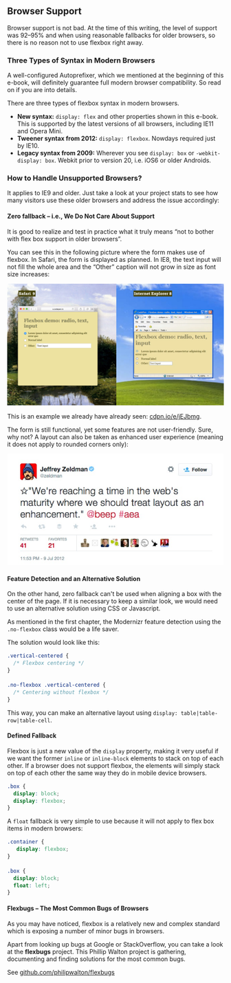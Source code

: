 Browser Support
---------------

Browser support is not bad. At the time of this writing, the level of support
was 92–95% and when using reasonable fallbacks for older browsers, so there is
no reason not to use flexbox right away.

### Three Types of Syntax in Modern Browsers

A well-configured Autoprefixer, which we mentioned at the beginning of this
e-book, will definitely guarantee full modern browser compatibility. So read on
if you are into details.

There are three types of flexbox syntax in modern browsers.

-   **New syntax:** `display: flex` and other properties shown in this e-book.
    This is supported by the latest versions of all browsers, including IE11 and
    Opera Mini.
-   **Tweener syntax from 2012:** `display: flexbox`. Nowdays required just by
    IE10.
-   **Legacy syntax from 2009:** Wherever you see `display: box` or
    `-webkit-display: box`. Webkit prior to version 20, i.e. iOS6 or older
    Androids.

### How to Handle Unsupported Browsers?

It applies to IE9 and older. Just take a look at your project stats to see how
many visitors use these older browsers and address the issue accordingly:

#### Zero fallback – i.e., We Do Not Care About Support

It is good to realize and test in practice what it truly means “not to bother
with flex box support in older browsers”.

You can see this in the following picture where the form makes use of flexbox.
In Safari, the form is displayed as planned. In IE8, the text input will not
fill the whole area and the “Other” caption will not grow in size as font size
increases:

![Fallback for IE8](dist/images/original/flexbox-ie8-fallback.jpg)

This is an example we already have already seen:
[cdpn.io/e/jEJbmg](http://cdpn.io/e/jEJbmg).

The form is still functional, yet some features are not user-friendly. Sure, why
not? A layout can also be taken as enhanced user experience (meaning it does not
apply to rounded corners only):

![Layout as an enhancement](dist/images/original/flexbox-layout-as-enhancement.jpg)

#### Feature Detection and an Alternative Solution

On the other hand, zero fallback can't be used when aligning a box with the
center of the page. If it is necessary to keep a similar look, we would need to
use an alternative solution using CSS or Javascript.

As mentioned in the first chapter, the Modernizr feature detection using the
`.no-flexbox` class would be a life saver.

The solution would look like this:

```css
.vertical-centered {
  /* Flexbox centering */
}

.no-flexbox .vertical-centered {
  /* Centering without flexbox */
}
```


This way, you can make an alternative layout using `display:
table|table-row|table-cell`.

#### Defined Fallback

Flexbox is just a new value of the `display` property, making it very useful if
we want the former `inline` or `inline-block` elements to stack on top of each
other. If a browser does not support flexbox, the elements will simply stack on
top of each other the same way they do in mobile device browsers.

```css
.box {
  display: block;
  display: flexbox;
}
```

A `float` fallback is very simple to use because it will not apply to flex box
items in modern browsers:

```css
.container {
   display: flexbox;
}

.box {
  display: block;
  float: left;
}
```


#### Flexbugs – The Most Common Bugs of Browsers

As you may have noticed, flexbox is a relatively new and complex standard which
is exposing a number of minor bugs in browsers.

Apart from looking up bugs at Google or StackOverflow, you can take a look at
the **flexbugs** project. This Phillip Walton project is gathering, documenting
and finding solutions for the most common bugs.

See [github.com/philipwalton/flexbugs](https://github.com/philipwalton/flexbugs)
